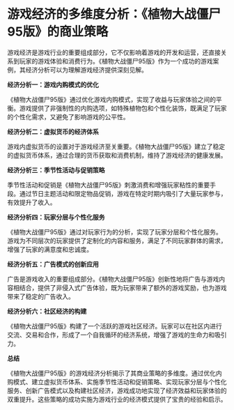 # 游戏经济的多维度分析：《植物大战僵尸95版》的商业策略

游戏经济是游戏行业的重要组成部分，它不仅影响着游戏的开发和运营，还直接关系到玩家的游戏体验和消费行为。《植物大战僵尸95版》作为一个成功的游戏案例，其经济分析可以为理解游戏经济提供深刻见解。

**经济分析一：游戏内购模式的优化**

《植物大战僵尸95版》通过优化游戏内购模式，实现了收益与玩家体验之间的平衡。游戏提供了非强制性的内购选项，如特殊植物包和个性化装饰，既满足了玩家的个性化需求，又避免了影响游戏的公平性。

**经济分析二：虚拟货币的经济体系**

游戏内虚拟货币的设置对于游戏经济至关重要。《植物大战僵尸95版》建立了稳定的虚拟货币体系，通过合理的货币获取和消费机制，维持了游戏经济的健康发展。

**经济分析三：季节性活动与促销策略**

季节性活动和促销是《植物大战僵尸95版》刺激消费和增强玩家粘性的重要手段。通过节日主题活动和限定物品促销，游戏在特定时期内吸引了大量玩家参与，有效提升了收入。

**经济分析四：玩家分层与个性化服务**

《植物大战僵尸95版》通过对玩家行为的分析，实现了玩家分层和个性化服务。游戏为不同层次的玩家提供了定制化的内容和服务，满足了不同玩家群体的需求，增强了玩家的满意度和忠诚度。

**经济分析五：广告模式的创新应用**

广告是游戏收入的重要组成部分。《植物大战僵尸95版》创新性地将广告与游戏内容相结合，提供了非侵入式广告体验，既为玩家带来了额外的游戏奖励，也为游戏带来了稳定的广告收入。

**经济分析六：社区经济的构建**

《植物大战僵尸95版》构建了一个活跃的游戏社区经济。玩家可以在社区内进行交流、交易和合作，形成了一个自我循环的经济系统，增强了游戏的生命力和吸引力。

**总结**

《植物大战僵尸95版》的游戏经济分析揭示了其商业策略的多维度。通过优化内购模式、建立虚拟货币体系、实施季节性活动和促销策略、实现玩家分层与个性化服务、创新广告模式以及构建社区经济，游戏成功地实现了经济效益和玩家体验的双重提升。这些策略的成功实施为游戏行业的经济模式提供了宝贵的经验和启示。